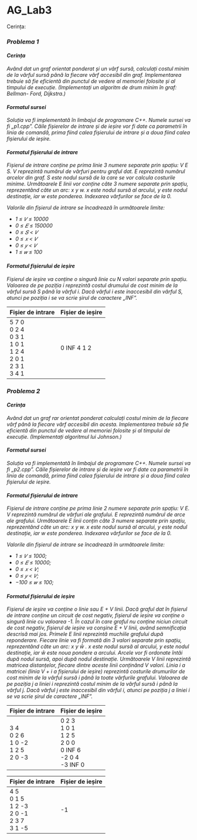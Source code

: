 # AG_Lab3

Cerința:

<i>

<h3>Problema 1</h3>
  <h4>Cerința</h4>
<p>Având dat un graf orientat ponderat și un vârf sursă, calculați costul minim de la vârful sursă până la
fiecare vârf accesibil din graf. Implementarea trebuie să fie eficientă din punctul de vedere al memoriei
folosite și al timpului de execuție. (Implementați un algoritm de drum minim în graf: Bellman- Ford,
  Dijkstra.)</p>
<h4>Formatul sursei</h4>
<p>Soluția va fi implementată în limbajul de programare C++. Numele sursei va fi „p1.cpp”. Căile fișierelor
de intrare și de ieșire vor fi date ca parametrii în linia de comandă, prima fiind calea fișierului de intrare
  și a doua fiind calea fișierului de ieșire.</p>
<h4>Formatul fișierului de intrare</h4>
<p>Fișierul de intrare conține pe prima linie 3 numere separate prin spațiu: V E S. V reprezintă
numărul de vârfuri pentru graful dat. E reprezintă numărul arcelor din graf. S este nodul sursă
de la care se vor calcula costurile minime.
Următoarele E linii vor conține câte 3 numere separate prin spațiu, reprezentând câte un arc: x
y w. x este nodul sursă al arcului, y este nodul destinație, iar w este ponderea. Indexarea
vârfurilor se face de la 0.
</p>
Valorile din fișierul de intrare se încadrează în următoarele limite:
  
- 1 ≤ 𝑉 ≤ 10000
- 0 ≤ 𝐸 ≤ 150000
- 0 ≤ 𝑆 < 𝑉
- 0 ≤ 𝑥 < 𝑉
- 0 ≤ 𝑦 < 𝑉
- 1 ≤ 𝑤 ≤ 100
             
<h4>Formatul fișierului de ieșire</h4>

Fișierul de ieșire va conține o singură linie cu N valori separate prin spațiu. Valoarea de pe
poziția i reprezintă costul drumului de cost minim de la vârful sursă S până la vârful i. Dacă
vârful i este inaccesibil din vârful S, atunci pe poziția i se va scrie șirul de caractere „INF”. 

| Fișier de intrare        |Fișier de ieșire        |
|---------|---------|
| 5 7 0 <br/>0 2 4<br/>0 3 1<br/>1 0 1<br/>1 2 4<br/>2 0 1<br/>2 3 1<br/>3 4 1|0 INF 4 1 2|


<h3>Problema 2</h3>
  <h4>Cerința</h4>
<p>Având dat un graf rar orientat ponderat calculați costul minim de la fiecare vârf până la fiecare
vârf accesibil din acesta. Implementarea trebuie să fie eficientă din punctul de vedere al
memoriei folosite și al timpului de execuție. (Implementați algoritmul lui Johnson.) </p>


<h4>Formatul sursei</h4>
<p>Soluția va fi implementată în limbajul de programare C++. Numele sursei va fi „p2.cpp”. Căile
fișierelor de intrare și de ieșire vor fi date ca parametrii în linia de comandă, prima fiind calea
fișierului de intrare și a doua fiind calea fișierului de ieșire. </p>


<h4>Formatul fișierului de intrare</h4>
<p>Fișierul de intrare conține pe prima linie 2 numere separate prin spațiu: V E. V reprezintă
numărul de vârfuri ale grafului. E reprezintă numărul de arce ale grafului. 
  Următoarele E linii conțin câte 3 numere separate prin spațiu, reprezentând câte un arc: x y w.
x este nodul sursă al arcului, y este nodul destinație, iar w este ponderea. Indexarea vârfurilor
se face de la 0. 
</p>
Valorile din fișierul de intrare se încadrează în următoarele limite:
  
- 1 ≤ 𝑉 ≤ 1000;
- 0 ≤ 𝐸 ≤ 10000;
- 0 ≤ 𝑥 < 𝑉;
- 0 ≤ 𝑦 < 𝑉;
- −100 ≤ 𝑤 ≤ 100; 
             
<h4>Formatul fișierului de ieșire</h4>

Fișierul de ieșire va conține o linie sau E + V linii. Dacă graful dat în fișierul de intrare conține
un circuit de cost negativ, fișierul de ieșire va conține o singură linie cu valoarea -1. În cazul
în care graful nu conține niciun circuit de cost negativ, fișierul de ieșire va conșine E + V linii,
având semnificația descrisă mai jos.
Primele E linii reprezintă muchiile grafului după reponderare. Fiecare linie va fi formată din 3
valori separate prin spațiu, reprezentând câte un arc: x y ŵ . x este nodul sursă al arcului, y este
nodul destinație, iar ŵ este noua pondere a arcului. Arcele vor fi ordonate întâi după nodul
sursă, apoi după nodul destinație.
Următoarele V linii reprezintă matricea distanțelor, fiecare dintre aceste linii conținând V
valori. Linia i a matricei (linia V + i a fișierului de ieșire) reprezintă costurile drumurilor de
cost minim de la vârful sursă i până la toate vârfurile grafului. Valoarea de pe poziția j a liniei
i reprezintă costul minim de la vârful sursă i până la vârful j. Dacă vârful j este inaccesibil din
vârful i, atunci pe poziția j a liniei i se va scrie șirul de caractere „INF”. 

| Fișier de intrare        | Fișier de ieșire        |
|---------|---|
| 3 4<br/>0 2 6<br/>1 0 -2<br/>1 2 5<br/>2 0 -3| 0 2 3<br/>1 0 1<br/>1 2 5<br/>2 0 0<br/>0 INF 6<br/>-2 0 4<br/>-3 INF 0|




| Fișier de intrare        |Fișier de ieșire        |
|---------|--|
| 4 5<br/>0 1 5<br/>1 2 -3<br/>2 0 -1<br/>2 3 7<br/>3 1 -5|-1|

  
</i>
